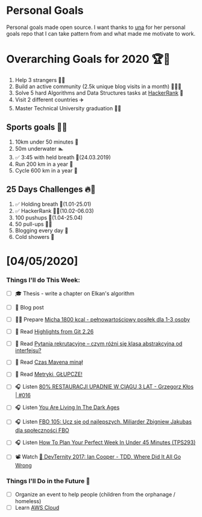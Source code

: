 Personal Goals
==============
Personal goals made open source. I want thanks to [una](https://github.com/una/personal-goals) for her personal goals repo that I can take pattern from and what made me motivate to work. 

# Overarching Goals for 2020 🏆🥇
1. Help 3 strangers 🧚‍♂️
2. Build an active community (2.5k unique blog visits in a month) 🧑‍🤝‍🧑
3. Solve 5 hard Algorithms and Data Structures tasks at [HackerRank](https://www.hackerrank.com/) 💙
4. Visit 2 different countries ✈️
5. Master Technical University graduation 👨‍🎓

## Sports goals 💪🥈
1. 10km under 50 minutes 👟
2. 50m underwater 🏊
3. ✅ 3:45 with held breath 🧘(24.03.2019)
4. Run 200 km in a year 🏃
5. Cycle 600 km in a year 🚴

## 25 Days Challenges 🔥🥉
1. ✅ Holding breath 🧘(1.01-25.01)
2. ✅ HackerRank 👨‍💻(10.02-06.03)
3. 100 pushups 🙇(1.04-25.04)
4. 50 pull-ups 🏋️‍♂️
5. Blogging every day 📝
6. Cold showers 🚿

# [04/05/2020]

### Things I'll do This Week:

- [ ] ‍🎓 Thesis - write a chapter on Elkan's algorithm
- [ ] 📝 Blog post
- [ ] 👨‍🍳 Prepare [Micha 1800 kcal - pełnowartościowy posiłek dla 1-3 osoby](https://youtu.be/YNY0H8Eoves)
- [ ] 📗 Read [Highlights from Git 2.26](https://github.blog/2020-03-22-highlights-from-git-2-26/)
- [ ] 📗 Read [Pytania rekrutacyjne – czym różni się klasa abstrakcyjna od interfejsu?](https://nullpointerexception.pl/pytania-rekrutacyjne-czym-rozni-sie-klasa-abstrakcyjna-od-interfejsu/)
- [ ] 📗 Read [Czas Mavena minął](http://pkubowicz.pl/czas-mavena-minal/)
- [ ] 📗 Read [Metryki, GŁUPCZE!](https://sztukakodu.pl/metryki-glupcze/)
- [ ] 🎧 Listen [80% RESTAURACJI UPADNIE W CIĄGU 3 LAT - Grzegorz Kłos | #016](https://youtu.be/JuDOYqXNNxc)
- [ ] 🎧 Listen [You Are Living In The Dark Ages](https://youtu.be/-5oofzQjFRk)
- [ ] 🎧 Listen [FBO 105: Ucz się od najlepszych. Miliarder Zbigniew Jakubas dla społeczności FBO](https://lectonapp.com/pl/audiobook/709a169a-4e2c-4c45-83e3-ca372bd9039f?_lst)
- [ ] 🎧 Listen [How To Plan Your Perfect Week In Under 45 Minutes (TPS293)](https://www.asianefficiency.com/podcast/293-perfect-week/)
- [ ] 📽️ Watch [🚀 DevTernity 2017: Ian Cooper - TDD, Where Did It All Go Wrong](https://youtu.be/EZ05e7EMOLM)


### Things I'll Do in the Future 🏅
- [ ] Organize an event to help people (children from the orphanage / homeless)
- [ ] Learn [AWS Cloud](https://www.youtube.com/user/Nephaste20/featured)
